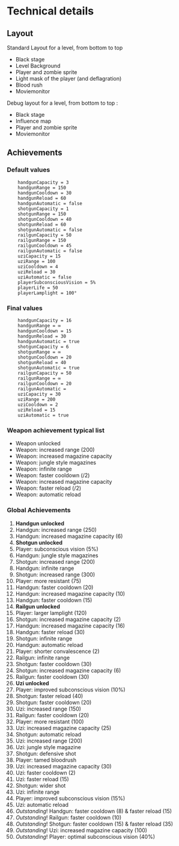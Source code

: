 Technical details
=================

Layout
------
Standard Layout for a level, from bottom to top
	
* Black stage
* Level Background
* Player and zombie sprite
* Light mask of the player (and deflagration)
* Blood rush
* Moviemonitor

Debug layout for a level, from bottom to top :

* Black stage
* Influence map
* Player and zombie sprite
* Moviemonitor

Achievements
------------

### Default values
```
	handgunCapacity = 3
	handgunRange = 150
	handgunCooldown = 30
	handgunReload = 60
	handgunAutomatic = false
	shotgunCapacity = 1
	shotgunRange = 150
	shotgunCooldown = 40
	shotgunReload = 60
	shotgunAutomatic = false
	railgunCapacity = 50
	railgunRange = 150
	railgunCooldown = 45
	railgunAutomatic = false
	uziCapacity = 15
	uziRange = 100
	uziCooldown = 4
	uziReload = 30
	uziAutomatic = false
	playerSubconsciousVision = 5%
	playerLife = 50
	playerLamplight = 100°
```

### Final values
```
	handgunCapacity = 16
	handgunRange = ∞
	handgunCooldown = 15
	handgunReload = 30
	handgunAutomatic = true
	shotgunCapacity = 6
	shotgunRange = ∞
	shotgunCooldown = 20
	shotgunReload = 40
	shotgunAutomatic = true
	railgunCapacity = 50
	railgunRange = ∞
	railgunCooldown = 20
	railgunAutomatic =
	uziCapacity = 30
	uziRange = 200
	uziCooldown = 2
	uziReload = 15
	uziAutomatic = true
```

### Weapon achievement typical list
* Weapon unlocked
* Weapon: increased range (200)
* Weapon: increased magazine capacity
* Weapon: jungle style magazines
* Weapon: infinite range
* Weapon: faster cooldown (/2)
* Weapon: increased magazine capacity
* Weapon: faster reload (/2)
* Weapon: automatic reload


### Global Achievements

1. **Handgun unlocked**
1. Handgun: increased range (250)
1. Handgun: increased magazine capacity (6)
2. **Shotgun unlocked**
9. Player: subconscious vision (5%)
1. Handgun: jungle style magazines
2. Shotgun: increased range (200)
1. Handgun: infinite range
2. Shotgun: increased range (300)
9. Player: more resistant (75)
1. Handgun: faster cooldown (20)
1. Handgun: increased magazine capacity (10)
1. Handgun: faster cooldown (15)
3. **Railgun unlocked**
9. Player: larger lamplight (120)
2. Shotgun: increased magazine capacity (2)
1. Handgun: increased magazine capacity (16)
1. Handgun: faster reload (30)
2. Shotgun: infinite range
1. Handgun: automatic reload
9. Player: shorter convalescence (2)
3. Railgun: infinite range
2. Shotgun: faster cooldown (30)
2. Shotgun: increased magazine capacity (6)
3. Railgun: faster cooldown (30)
4. **Uzi unlocked**
9. Player: improved subconscious vision (10%)
2. Shotgun: faster reload (40)
2. Shotgun: faster cooldown (20)
4. Uzi: increased range (150)
3. Railgun: faster cooldown (20)
9. Player: more resistant (100)
4. Uzi: increased magazine capacity (25)
2. Shotgun: automatic reload
4. Uzi: increased range (200)
4. Uzi: jungle style magazine
2. Shotgun: defensive shot
9. Player: tamed bloodrush
4. Uzi: increased magazine capacity (30)
4. Uzi: faster cooldown (2)
4. Uzi: faster reload (15)
2. Shotgun: wider shot
4. Uzi: infinite range
9. Player: improved subconscious vision  (15%)
4. Uzi: automatic reload
5. *Outstanding*! Handgun: faster cooldown (8) & faster reload (15)
5. *Outstanding*! Railgun: faster cooldown (10)
5. *Outstanding*! Shotgun: faster cooldown (15) & faster reload (35)
5. *Outstanding*! Uzi: increased magazine capacity (100)
5. *Outstanding*! Player: optimal subconscious vision (40%)